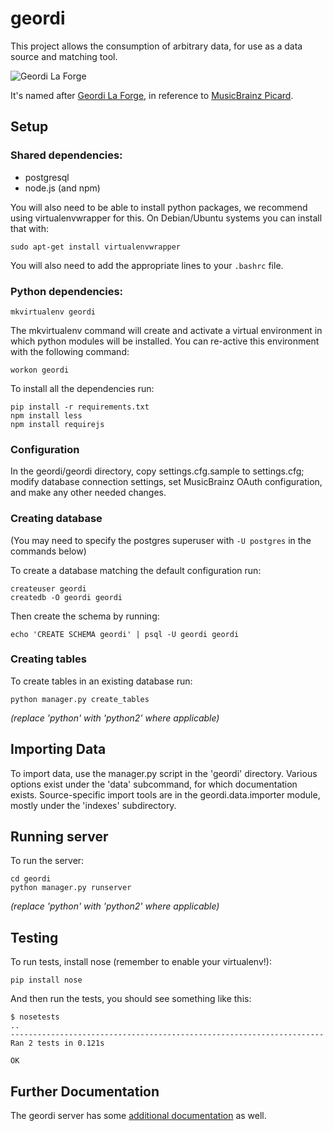 geordi
======

This project allows the consumption of arbitrary data, for use as a data source and matching tool.

![Geordi La Forge](http://images1.wikia.nocookie.net/__cb20120205164005/memoryalpha/en/images/thumb/d/d9/Geordi_La_Forge_2368.jpg/158px-Geordi_La_Forge_2368.jpg)

It's named after [Geordi La Forge](http://en.memory-alpha.org/wiki/Geordi_La_Forge), in reference to [MusicBrainz Picard](https://github.com/musicbrainz/picard).

Setup
-----

### Shared dependencies:

* postgresql
* node.js (and npm)

You will also need to be able to install python packages, we recommend
using virtualenvwrapper for this.  On Debian/Ubuntu systems you can
install that with:

    sudo apt-get install virtualenvwrapper

You will also need to add the appropriate lines to your `.bashrc` file.

### Python dependencies:

    mkvirtualenv geordi

The mkvirtualenv command will create and activate a virtual
environment in which python modules will be installed.  You can
re-active this environment with the following command:

    workon geordi

To install all the dependencies run:

    pip install -r requirements.txt
    npm install less
    npm install requirejs

### Configuration

In the geordi/geordi directory, copy settings.cfg.sample to settings.cfg;
modify database connection settings, set MusicBrainz OAuth configuration,
and make any other needed changes.

### Creating database

(You may need to specify the postgres superuser with `-U postgres` in the commands below)

To create a database matching the default configuration run:

    createuser geordi
    createdb -O geordi geordi

Then create the schema by running:

    echo 'CREATE SCHEMA geordi' | psql -U geordi geordi

### Creating tables

To create tables in an existing database run:

    python manager.py create_tables

*(replace 'python' with 'python2' where applicable)*

Importing Data
--------------

To import data, use the manager.py script in the 'geordi' directory. Various
options exist under the 'data' subcommand, for which documentation exists.
Source-specific import tools are in the geordi.data.importer module, mostly
under the 'indexes' subdirectory.

Running server
--------------

To run the server:

    cd geordi
    python manager.py runserver

*(replace 'python' with 'python2' where applicable)*


Testing
-------

To run tests, install nose (remember to enable your virtualenv!):

    pip install nose

And then run the tests, you should see something like this:

    $ nosetests
    ..
    ----------------------------------------------------------------------
    Ran 2 tests in 0.121s
    
    OK


Further Documentation
---------------------

The geordi server has some [additional documentation](https://geordi.readthedocs.org/) as well.
